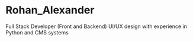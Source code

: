 # Rohan_Alexander
Full Stack Developer (Front and Backend) UI/UX design with experience in Python and CMS systems
